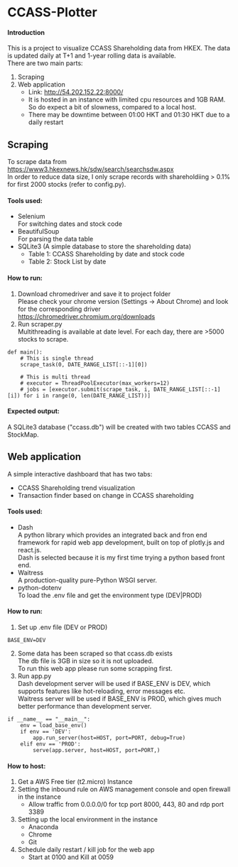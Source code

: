 # CCASS-Plotter
#### Introduction
This is a project to visualize CCASS Shareholding data from HKEX. The data is updated daily at T+1 and 1-year rolling data is available.<br>
There are two main parts:
1. Scraping
2. Web application
    - Link: http://54.202.152.22:8000/
    - It is hosted in an instance with limited cpu resources and 1GB RAM. So do expect a bit of slowness, compared to a local host.
    - There may be downtime between 01:00 HKT and 01:30 HKT due to a daily restart
## Scraping
To scrape data from https://www3.hkexnews.hk/sdw/search/searchsdw.aspx<br>
In order to reduce data size, I only scrape records with shareholdiing > 0.1% for first 2000 stocks (refer to config.py).<br>
#### Tools used:
- Selenium<br>
For switching dates and stock code
- BeautifulSoup<br>
For parsing the data table
- SQLite3 (A simple database to store the shareholding data)
    - Table 1: CCASS Shareholding by date and stock code
    - Table 2: Stock List by date
#### How to run:
1. Download chromedriver and save it to project folder<br>
Please check your chrome version (Settings -> About Chrome) and look for the corresponding driver
https://chromedriver.chromium.org/downloads
2. Run scraper.py<br>
Multithreading is available at date level. For each day, there are >5000 stocks to scrape.
```
def main():
    # This is single thread
    scrape_task(0, DATE_RANGE_LIST[::-1][0])
    
    # This is multi thread
    # executor = ThreadPoolExecutor(max_workers=12)
    # jobs = [executor.submit(scrape_task, i, DATE_RANGE_LIST[::-1][i]) for i in range(0, len(DATE_RANGE_LIST))]
```
#### Expected output:
A SQLite3 database ("ccass.db") will be created with two tables CCASS and StockMap.<br>

## Web application
A simple interactive dashboard that has two tabs:
- CCASS Shareholding trend visualization
- Transaction finder based on change in CCASS shareholding
#### Tools used:
- Dash<br>
A python library which provides an integrated back and fron end framework for rapid web app development, built on top of plotly.js and react.js.<br>
Dash is selected because it is my first time trying a python based front end.
- Waitress<br>
A production-quality pure-Python WSGI server.
- python-dotenv<br>
To load the .env file and get the environment type (DEV|PROD)
#### How to run:
1. Set up .env file (DEV or PROD)
```
BASE_ENV=DEV
```
2. Some data has been scraped so that ccass.db exists<br>
The db file is 3GB in size so it is not uploaded.<br>
To run this web app please run some scrapping first.
3. Run app.py<br>
Dash development server will be used if BASE_ENV is DEV, which supports features like hot-reloading, error messages etc.<br>
Waitress server will be used if BASE_ENV is PROD, which gives much better performance than development server.
```
if __name__ == "__main__":
    env = load_base_env()
    if env == 'DEV':
        app.run_server(host=HOST, port=PORT, debug=True)
    elif env == 'PROD':
        serve(app.server, host=HOST, port=PORT,)
```
#### How to host:
1. Get a AWS Free tier (t2.micro) Instance
2. Setting the inbound rule on AWS management console and open firewall in the instance
    - Allow traffic from 0.0.0.0/0 for tcp port 8000, 443, 80 and rdp port 3389
3. Setting up the local environment in the instance
    - Anaconda
    - Chrome
    - Git
4. Schedule daily restart / kill job for the web app
    - Start at 0100 and Kill at 0059

